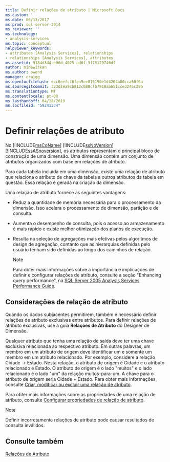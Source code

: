 ```yaml
---
title: Definir relações de atributo | Microsoft Docs
ms.custom: ''
ms.date: 06/13/2017
ms.prod: sql-server-2014
ms.reviewer: ''
ms.technology:
- analysis-services
ms.topic: conceptual
helpviewer_keywords:
- attributes [Analysis Services], relationships
- relationships [Analysis Services], attributes
ms.assetid: 9184d344-e96d-4025-ad6f-3f75129746df
author: minewiskan
ms.author: owend
manager: craigg
ms.openlocfilehash: ecc6eefcf6fea5ee815190e1d4204a00cca60f0a
ms.sourcegitcommit: 323d2ea9cb812c688cfb7918ab651cce3246c296
ms.translationtype: MT
ms.contentlocale: pt-BR
ms.lasthandoff: 04/18/2019
ms.locfileid: "59241234"
---
```

# <a name="define-attribute-relationships"></a>Definir relações de atributo
  No [!INCLUDE[msCoName](../../includes/msconame-md.md)] [!INCLUDE[ssNoVersion](../../includes/ssnoversion-md.md)] [!INCLUDE[ssASnoversion](../../includes/ssasnoversion-md.md)], os atributos representam o principal bloco de construção de uma dimensão. Uma dimensão contém um conjunto de atributos organizados com base em relações de atributo.  
  
 Para cada tabela incluída em uma dimensão, existe uma relação de atributo que relaciona o atributo de chave da tabela a outros atributos da tabela em questão. Essa relação é gerada na criação da dimensão.  
  
 Uma relação de atributo fornece as seguintes vantagens:  
  
-   Reduz a quantidade de memória necessária para o processamento da dimensão. Isso acelera o processamento de dimensão, partição e de consulta.  
  
-   Aumenta o desempenho de consulta, pois o acesso ao armazenamento é mais rápido e existe melhor otimização dos planos de execução.  
  
-   Resulta na seleção de agregações mais efetivas pelos algoritmos de design de agregação, contanto que as hierarquias definidas pelo usuário tenham sido definidas ao longo dos caminhos de relação.  
  
    > [!NOTE]  
    >  Para obter mais informações sobre a importância e implicações de definir e configurar relações de atributo, consulte a seção "Enhancing query performance", na [SQL Server 2005 Analysis Services Performance Guide](https://docsbay.net/Microsoft-SQL-Server-2005-Analysis-Services-Performance-Guide).  
  
## <a name="attribute-relationship-considerations"></a>Considerações de relação de atributo  
 Quando os dados subjacentes permitirem, também é necessário definir relações de atributo exclusivas entre atributos. Para definir relações de atributo exclusivas, use a guia **Relações de Atributo** do Designer de Dimensão.  
  
 Qualquer atributo que tenha uma relação de saída deve ter uma chave exclusiva relacionada ao respectivo atributo. Em outras palavras, um membro em um atributo de origem deve identificar um e somente um membro em um atributo relacionado. Por exemplo, considere a relação Cidade -> Estado. Nesta relação, o atributo de origem é Cidade e o atributo relacionado é Estado. O atributo de origem é o lado "muitos" e o lado relacionado é o lado "um" da relação muitos-para-um. A chave para o atributo de origem seria Cidade + Estado. Para obter mais informações, consulte [Criar, modificar ou excluir uma relação de atributo](attribute-relationships-create-modify-or-delete-relationship.md).  
  
 Para obter mais informações sobre as propriedades de uma relação de atributo, consulte [Configurar propriedades de relação de atributo](attribute-relationships-configure-attribute-properties.md).  
  
> [!NOTE]  
>  Definir incorretamente relações de atributo pode causar resultados de consulta inválidos.  
  
## <a name="see-also"></a>Consulte também  
 [Relações de Atributo](../multidimensional-models-olap-logical-dimension-objects/attribute-relationships.md)  
  
  
